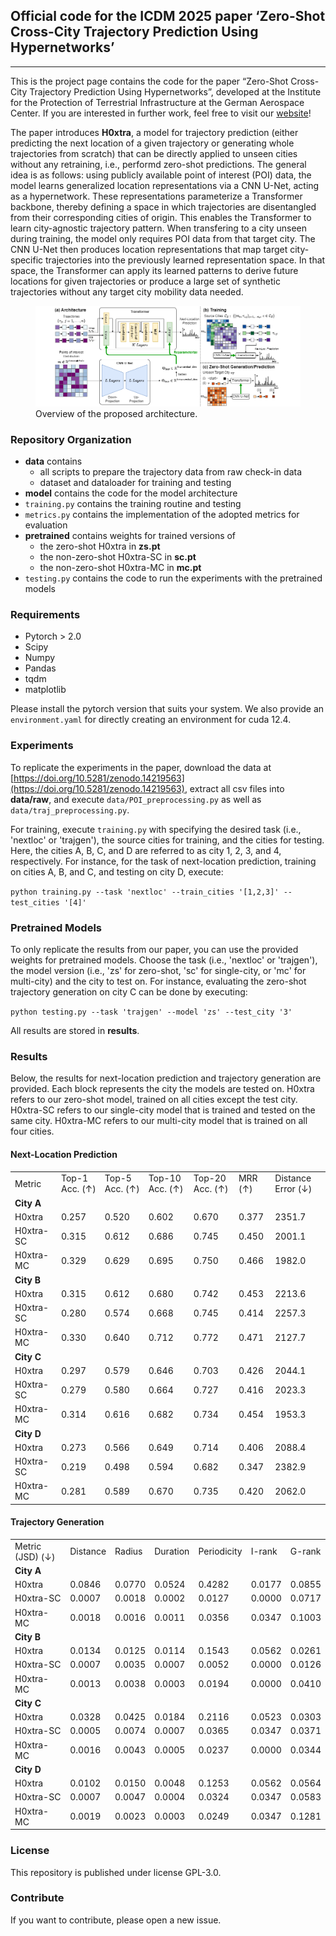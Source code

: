 ## Official code for the ICDM 2025 paper ‘Zero-Shot Cross-City Trajectory Prediction Using Hypernetworks’
--------------------------------------------------------------------------------------------

This is the project page contains the code for the paper “Zero-Shot Cross-City Trajectory Prediction Using Hypernetworks”, developed at the Institute for the Protection of Terrestrial Infrastructure at the German Aerospace Center. If you are interested in further work, feel free to visit our [website](https://www.dlr.de/en/pi)!

The paper introduces **H0xtra**, a model for trajectory prediction (either predicting the next location of a given trajectory or generating whole trajectories from scratch) that can be directly applied to unseen cities without any retraining, i.e., performd zero-shot predictions. The general idea is as follows: using publicly available point of interest (POI) data, the model learns generalized location representations via a CNN U-Net, acting as a hypernetwork. These representations parameterize a Transformer backbone, thereby defining a space in which trajectories are disentangled from their corresponding cities of origin. This enables the Transformer to learn city-agnostic trajectory pattern. When transfering to a city unseen during training, the model only requires POI data from that target city. The CNN U-Net then produces location representations that map target city-specific trajectories into the previously learned representation space. In that space, the Transformer can apply its learned patterns to derive future locations for given trajectories or produce a large set of synthetic trajectories without any target city mobility data needed.

<figure>
    <img src="/assets/model.png"
         alt="Overview of the proposed architecture">
    <figcaption>Overview of the proposed architecture.</figcaption>
</figure>


### Repository Organization

*   **data** contains
    *   all scripts to prepare the trajectory data from raw check-in data
    *   dataset and dataloader for training and testing
*   **model** contains the code for the model architecture
*   `training.py` contains the training routine and testing
*   `metrics.py` contains the implementation of the adopted metrics for evaluation
*   **pretrained** contains weights for trained versions of 
    *   the zero-shot H0xtra in **zs.pt**
    *   the non-zero-shot H0xtra-SC in **sc.pt**
    *   the non-zero-shot H0xtra-MC in **mc.pt**
*   `testing.py` contains the code to run the experiments with the pretrained models

### Requirements
*   Pytorch > 2.0
*   Scipy
*   Numpy
*   Pandas
*   tqdm
*   matplotlib

Please install the pytorch version that suits your system. We also provide an `environment.yaml` for directly creating an environment for cuda 12.4.

### Experiments

To replicate the experiments in the paper, download the data at [https://doi.org/10.5281/zenodo.14219563](https://doi.org/10.5281/zenodo.14219563), extract all csv files into **data/raw**, and execute `data/POI_preprocessing.py` as well as `data/traj_preprocessing.py`.

For training, execute `training.py` with specifying the desired task (i.e., 'nextloc' or 'trajgen'), the source cities for training, and the cities for testing. Here, the cities A, B, C, and D are referred to as city 1, 2, 3, and 4, respectively. For instance, for the task of next-location prediction, training on cities A, B, and C, and testing on city D, execute:

`python training.py --task 'nextloc' --train_cities '[1,2,3]' --test_cities '[4]'`

### Pretrained Models

To only replicate the results from our paper, you can use the provided weights for pretrained models. Choose the task (i.e., 'nextloc' or 'trajgen'), the model version (i.e., 'zs' for zero-shot, 'sc' for single-city, or 'mc' for multi-city) and the city to test on. For instance, evaluating the zero-shot trajectory generation on city C can be done by executing:

`python testing.py --task 'trajgen' --model 'zs' --test_city '3'`

All results are stored in **results**.


### Results

Below, the results for next-location prediction and trajectory generation are provided. Each block represents the city the models are tested on. H0xtra refers to our zero-shot model, trained on all cities except the test city. H0xtra-SC refers to our single-city model that is trained and tested on the same city. H0xtra-MC refers to our multi-city model that is trained on all four cities.

#### Next-Location Prediction

|     |     |     |     |     |     |     |
| --- | --- | --- | --- | --- | --- | --- |
| Metric | Top-1 Acc. (↑) | Top-5 Acc. (↑) | Top-10 Acc. (↑) | Top-20 Acc. (↑) | MRR (↑) | Distance Error (↓) |
| **City A** |     |      |     |     |     |     |
| H0xtra | 0.257 | 0.520 | 0.602 | 0.670 | 0.377 | 2351.7 |
| H0xtra-SC | 0.315 | 0.612 | 0.686 | 0.745 | 0.450 | 2001.1 |
| H0xtra-MC | 0.329 | 0.629 | 0.695 | 0.750 | 0.466 | 1982.0 |
| **City B** |     |     |     |     |     |     |
| H0xtra | 0.315 | 0.612 | 0.680 | 0.742 | 0.453 | 2213.6 |
| H0xtra-SC | 0.280 | 0.574 | 0.668 | 0.745 | 0.414 | 2257.3 |
| H0xtra-MC | 0.330 | 0.640 | 0.712 | 0.772 | 0.471 | 2127.7 |
| **City C** |     |     |     |     |     |     |
| H0xtra | 0.297 | 0.579 | 0.646 | 0.703 | 0.426 | 2044.1 |
| H0xtra-SC | 0.279 | 0.580 | 0.664 | 0.727 | 0.416 | 2023.3 |
| H0xtra-MC | 0.314 | 0.616 | 0.682 | 0.734 | 0.454 | 1953.3 |
| **City D** |     |     |     |     |     |     |
| H0xtra | 0.273 | 0.566 | 0.649 | 0.714 | 0.406 | 2088.4 |
| H0xtra-SC | 0.219 | 0.498 | 0.594 | 0.682 | 0.347 | 2382.9 |
| H0xtra-MC | 0.281 | 0.589 | 0.670 | 0.735 | 0.420 | 2062.0 |

#### Trajectory Generation

|     |     |     |     |     |     |     |
| --- | --- | --- | --- | --- | --- | --- |
| Metric (JSD) (↓) | Distance | Radius | Duration | Periodicity | I-rank | G-rank |
| **City A** |     |     |     |     |     |     |
| H0xtra | 0.0846 | 0.0770 | 0.0524 | 0.4282 | 0.0177 | 0.0855 |
| H0xtra-SC | 0.0007 | 0.0018 | 0.0002 | 0.0127 | 0.0000 | 0.0717 |
| H0xtra-MC | 0.0018 | 0.0016 | 0.0011 | 0.0356 | 0.0347 | 0.1003 |
| **City B** |     |     |     |     |     |     |
| H0xtra | 0.0134 | 0.0125 | 0.0114 | 0.1543 | 0.0562 | 0.0261 |
| H0xtra-SC | 0.0007 | 0.0035 | 0.0007 | 0.0052 | 0.0000 | 0.0126 |
| H0xtra-MC | 0.0013 | 0.0038 | 0.0003 | 0.0194 | 0.0000 | 0.0410 |
| **City C** |     |     |     |     |     |     |
| H0xtra | 0.0328 | 0.0425 | 0.0184 | 0.2116 | 0.0523 | 0.0303 |
| H0xtra-SC | 0.0005 | 0.0074 | 0.0007 | 0.0365 | 0.0347 | 0.0371 |
| H0xtra-MC | 0.0016 | 0.0043 | 0.0005 | 0.0237 | 0.0000 | 0.0344 |
| **City D** |     |     |     |     |     |     |
| H0xtra | 0.0102 | 0.0150 | 0.0048 | 0.1253 | 0.0562 | 0.0564 |
| H0xtra-SC | 0.0007 | 0.0047 | 0.0004 | 0.0324 | 0.0347 | 0.0583 |
| H0xtra-MC | 0.0019 | 0.0023 | 0.0003 | 0.0249 | 0.0347 | 0.1281 |


### License
This repository is published under license GPL-3.0.


### Contribute
If you want to contribute, please open a new issue.